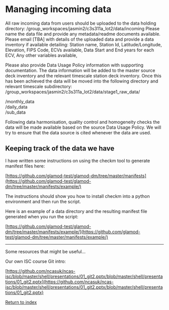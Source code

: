 # Managing incoming data

All raw incoming data from users should be uploaded to the data holding directory:
/group_workspaces/jasmin2/c3s311a_lot2/data/incoming
Please name the data file and provide any metadata/readme documents available.
Please email [TBA] with details of the uploaded data and provide a data inventory if available detailing:
Station name,
Station Id,
Latitude/Longitude,
Elevation,
FIPS Code,
ECVs available,
Data Start and End years for each ECV,
Any other variables available,

Please also provide Data Usage Policy information with supporting documentation.
The data information will be added to the master source deck inventory and the relevant timescale station deck inventory. Once this has been achieved the data will be moved into the following directory and relevant timescale subdirectory:
/group_workspaces/jasmin2/c3s311a_lot2/data/stage1_raw_data/

/monthly_data   
/daily_data   
/sub_data   

Following data harmonisation, quality control and homogeneity checks the data will be made available based on the source Data Usage Policy. We will try to ensure that the data source is cited whenever the data are used.

## Keeping track of the data we have

I have written some instructions on using the checkm tool to generate manifest files here:

[https://github.com/glamod-test/glamod-dm/tree/master/manifests](https://github.com/glamod-test/glamod-dm/tree/master/manifests/example/)

The instructions should show you how to install checkm into a python environment and then run the script.

Here is an example of a data directory and the resulting manifest file generated when you run the script:

[https://github.com/glamod-test/glamod-dm/tree/master/manifests/example/](https://github.com/glamod-test/glamod-dm/tree/master/manifests/example/)

---

Some resources that might be useful...

Our own ISC course Git intro:

[https://github.com/ncasuk/ncas-isc/blob/master/shell/presentations/01_git2.pptx/blob/master/shell/presentations/01_git2.pptx](https://github.com/ncasuk/ncas-isc/blob/master/shell/presentations/01_git2.pptx/blob/master/shell/presentations/01_git2.pptx)

[Return to index](README.md)
